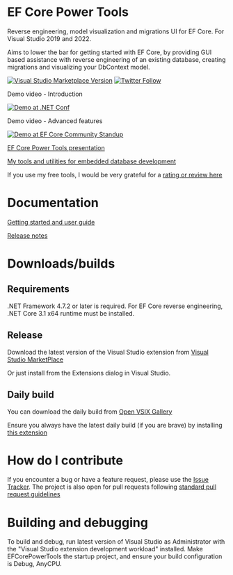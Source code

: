 # EF Core Power Tools

Reverse engineering, model visualization and migrations UI for EF Core. For Visual Studio 2019 and 2022.

Aims to lower the bar for getting started with EF Core, by providing GUI based assistance with reverse engineering of an existing database, creating migrations and visualizing your DbContext model.

[![Visual Studio Marketplace Version](https://vsmarketplacebadge.apphb.com/version/ErikEJ.EFCorePowerTools.svg)](https://marketplace.visualstudio.com/items?itemName=ErikEJ.EFCorePowerTools) [![Twitter Follow](https://img.shields.io/twitter/follow/ErikEJ.svg?style=social&label=Follow)](https://twitter.com/ErikEJ) 

Demo video - Introduction

[![Demo at .NET Conf](https://img.youtube.com/vi/uph-AGyOd8c/2.jpg)](https://youtu.be/uph-AGyOd8c "Demo")

Demo video - Advanced features

[![Demo at EF Core Community Standup](https://img.youtube.com/vi/3-Izu_qLDqY/1.jpg)](https://youtu.be/3-Izu_qLDqY "Demo")

[EF Core Power Tools presentation](https://erikej.github.io/EFCorePowerTools/index.html)

[My tools and utilities for embedded database development](https://erikej.github.io/SqlCeToolbox/)

If you use my free tools, I would be very grateful for a [rating or review here](https://marketplace.visualstudio.com/items?itemName=ErikEJ.EFCorePowerTools#review-details)

# Documentation

[Getting started and user guide](https://github.com/ErikEJ/EFCorePowerTools/wiki)

[Release notes](https://github.com/ErikEJ/EFCorePowerTools/wiki/Release-notes)

# Downloads/builds

## Requirements 

.NET Framework 4.7.2 or later is required. For EF Core reverse engineering, .NET Core 3.1 x64 runtime must be installed.

## Release

Download the latest version of the Visual Studio extension from [Visual Studio MarketPlace](https://marketplace.visualstudio.com/items?itemName=ErikEJ.EFCorePowerTools)

Or just install from the Extensions dialog in Visual Studio.

## Daily build

You can download the daily build from [Open VSIX Gallery](https://www.vsixgallery.com/extension/f4c4712c-ceae-4803-8e52-0e2049d5de9f)

Ensure you always have the latest daily build (if you are brave) by installing [this extension](https://marketplace.visualstudio.com/items?itemName=MadsKristensen.VSIXGallery-nightlybuilds)

# How do I contribute

If you encounter a bug or have a feature request, please use the [Issue Tracker](https://github.com/ErikEJ/EFCorePowerTools/issues/new). The project is also open for pull requests following [standard pull request guidelines](https://github.com/dotnet/aspnetcore/blob/master/CONTRIBUTING.md#identifying-the-scale)

# Building and debugging

To build and debug, run latest version of Visual Studio as Administrator with the "Visual Studio extension development workload" installed. Make EFCorePowerTools the startup project, and ensure your build configuration is Debug, AnyCPU.
